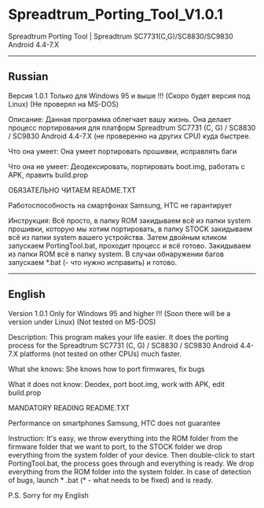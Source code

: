# Spreadtrum_Porting_Tool_V1.0.1
Spreadtrum Porting Tool | Spreadtrum SC7731(C,G)/SC8830/SC9830 Android 4.4-7.X
******************
Russian
------------------
Версия 1.0.1
Только для Windows 95 и выше !!! (Скоро будет версия под Linux) (Не проверял на MS-DOS)

Описание: Данная программа облегчает вашу жизнь. Она делает процесс портирования для платформ Spreadtrum SC7731 (C, G) / SC8830 / SC9830 Android 4.4-7.X (не проверенно на других CPU) куда быстрее.

Что она умеет: Она умеет портировать прошивки, исправлять баги

Что она не умеет: Деодексировать, портировать boot.img, работать с APK, править build.prop

ОБЯЗАТЕЛЬНО ЧИТАЕМ README.TXT

Работоспособность на смартфонах Samsung, HTC не гарантирует

Инструкция:
Всё просто, в папку ROM закидываем всё из папки system прошивки, которую мы хотим портировать, в папку STOCK закидываем всё из папки system вашего устройства. Затем двойным кликом запускаем PortingTool.bat, проходит процесс и всё готово. Закидываем из папки ROM всё в папку system. В случаи обнаружении багов запускаем *.bat (- что нужно исправить) и готово.

******************
English
------------------

Version 1.0.1
Only for Windows 95 and higher !!! (Soon there will be a version under Linux) (Not tested on MS-DOS)

Description: This program makes your life easier. It does the porting process for the Spreadtrum SC7731 (C, G) / SC8830 / SC9830 Android 4.4-7.X platforms (not tested on other CPUs) much faster.

What she knows: She knows how to port firmwares, fix bugs

What it does not know: Deodex, port boot.img, work with APK, edit build.prop

MANDATORY READING README.TXT

Performance on smartphones Samsung, HTC does not guarantee

Instruction: 
It's easy, we throw everything into the ROM folder from the firmware folder that we want to port, to the STOCK folder we drop everything from the system folder of your device. Then double-click to start PortingTool.bat, the process goes through and everything is ready. We drop everything from the ROM folder into the system folder. In case of detection of bugs, launch * .bat (* - what needs to be fixed) and is ready.

P.S. Sorry for my English
